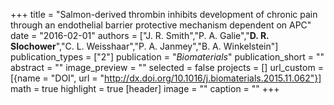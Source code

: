 +++
title = "Salmon-derived thrombin inhibits development of chronic pain through an endothelial barrier protective mechanism dependent on APC"
date = "2016-02-01"
authors = ["J. R. Smith","P. A. Galie","**D. R. Slochower**","C. L. Weisshaar","P. A. Janmey","B. A. Winkelstein"]
publication_types = ["2"]
publication = "_Biomaterials_"
publication_short = ""
abstract = ""
image_preview = ""
selected = false
projects = []
url_custom = [{name = "DOI", url = "http://dx.doi.org/10.1016/j.biomaterials.2015.11.062"}]
math = true
highlight = true
[header]
image = ""
caption = ""
+++
